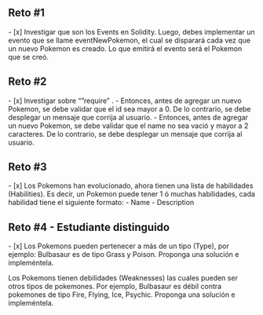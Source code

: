 <h2>Reto #1</h2> 
- [x] Investigar que son los Events en Solidity. Luego, debes implementar un evento que se llame eventNewPokemon, el cual se disparará cada vez que un nuevo Pokemon es creado.  Lo que emitirá el evento será el Pokemon que se creó. 

<h2>Reto #2 </h2> 
- [x] Investigar sobre “”require” .
- Entonces, antes de agregar un nuevo Pokemon,  se debe validar que el id sea mayor a 0. De lo contrario, se debe desplegar un mensaje que corrija al usuario.
- Entonces, antes de agregar un nuevo Pokemon,  se debe validar que el name no sea vació y mayor a 2 caracteres. De lo contrario, se debe desplegar un mensaje que corrija al usuario.

<h2>Reto #3 </h2> 
- [x] Los Pokemons han evolucionado, ahora tienen una lista de habilidades (Habilities). Es decir, un Pokemon puede tener 1 ó muchas habilidades, cada habilidad tiene el siguiente formato:
- Name
- Description 


<h2>Reto #4 - Estudiante distinguido </h2> 
- [x] Los Pokemons  pueden pertenecer a más de un tipo (Type), por ejemplo: Bulbasaur es de tipo Grass y Poison. Proponga una solución e impleméntela. 

Los Pokemons  tienen debilidades (Weaknesses) las cuales pueden ser otros tipos de pokemones. Por ejemplo,  Bulbasaur es débil contra pokemones de tipo Fire, Flying, Ice, Psychic. Proponga una solución e impleméntela.

 
